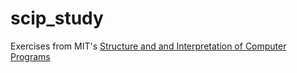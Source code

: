 # scip_study
Exercises from MIT's [Structure and and Interpretation of Computer Programs](https://mitpress.mit.edu/sites/default/files/sicp/full-text/book/book.html)
